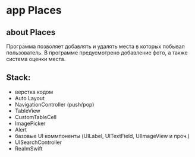 #  app Places

## about Places

Программа позволяет добавлять и удалять места в которых побывал пользователь.
В программе предусмотрено добавление фото, а также система оценки места.

## Stack:

* верстка кодом
* Auto Layout
* NavigationController (push/pop)
* TableView
* CustomTableCell
* ImagePicker
* Alert
* базовые UI коммпоненты (UILabel, UITextField, UIImageView и проч.)
* UISearchController
* RealmSwift
